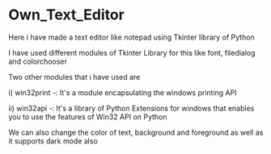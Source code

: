 # Own_Text_Editor

Here i have made a text editor like notepad using Tkinter library of Python

I have used different modules of Tkinter Library for this like font, filedialog and colorchooser

Two other modules that i have used are 

i)  win32print -: It's a module encapsulating the windows printing API

ii) win32api -: It's a library of Python Extensions for windows that enables you to use the features of Win32 API on Python

We can also change the color of text, background and foreground as well as it supports dark mode also
